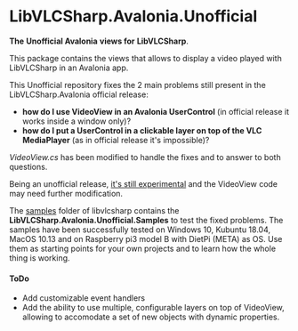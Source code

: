 # LibVLCSharp.Avalonia.Unofficial

**The** **Unofficial Avalonia** **views for** **LibVLCSharp**.

This package contains the views that allows to display a video played with LibVLCSharp in an Avalonia app.

This Unofficial repository fixes the 2 main problems still present in the LibVLCSharp.Avalonia official release: 

- **how do I use VideoView in an Avalonia UserControl** (in official release it works inside a window only)?
- **how do I put a UserControl in a clickable layer on top of the VLC MediaPlayer** (as in official release it's impossible)?

*VideoView.cs* has been modified to handle the fixes and to answer to both questions.

Being an unofficial release, <u>it's still experimental</u> and the VideoView code may need further modification.

The [samples](https://github.com/radiolondra/libvlcsharp/tree/3.x/samples/LibVLCSharp.Avalonia.Unofficial.Samples) folder of libvlcsharp contains the **LibVLCSharp.Avalonia.Unofficial.Samples** to test the fixed problems.
The samples have been successfully tested on Windows 10, Kubuntu 18.04, MacOS 10.13 and on Raspberry pi3 model B with DietPi (META) as OS.
Use them as starting points for your own projects and to learn how the whole thing is working.

#### ToDo
- Add customizable event handlers
- Add the ability to use multiple, configurable layers on top of VideoView, allowing to accomodate a set of new objects with dynamic properties. 